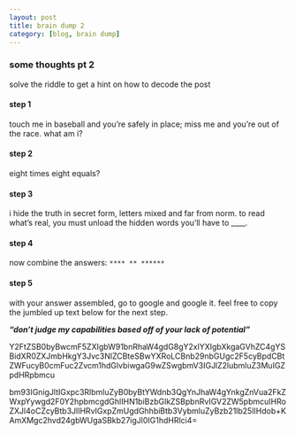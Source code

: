```yaml
---
layout: post
title: brain dump 2
category: [blog, brain dump]
---
```


### some thoughts pt 2
solve the riddle to get a hint on how to decode the post

#### step 1
touch me in baseball and you’re safely in place;
miss me and you’re out of the race. what am i?

#### step 2
eight times eight equals?

#### step 3
i hide the truth in secret form, letters mixed and far from norm. to read what’s real, you must unload the hidden words you’ll have to ____.

#### step 4
now combine the answers:
`**** ** ******`

#### step 5
with your answer assembled, go to google and google it.
feel free to copy the jumbled up text below for the next step. 

***“don’t judge my capabilities based off of your lack of potential”***

Y2FtZSB0byBwcmF5ZXIgbW91bnRhaW4gdG8gY2xlYXIgbXkgaGVhZC4gYSBidXR0ZXJmbHkgY3Jvc3NlZCBteSBwYXRoLCBnb29nbGUgc2F5cyBpdCBtZWFucyB0cmFuc2Zvcm1hdGlvbiwgaG9wZSwgbmV3IGJlZ2lubmluZ3MuIGZpdHRpbmcu

bm93IGnigJltIGxpc3RlbmluZyB0byBtYWdnb3QgYnJhaW4gYnkgZnVua2FkZWxpYywgd2F0Y2hpbmcgdGhlIHN1biBzbGlkZSBpbnRvIGV2ZW5pbmcuIHRoZXJl4oCZcyBtb3JlIHRvIGxpZmUgdGhhbiBtb3VybmluZyBzb21lb25lIHdob+KAmXMgc2hvd24gbWUgaSBkb27igJl0IG1hdHRlci4=